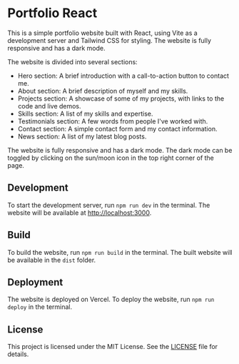 # Portfolio React

This is a simple portfolio website built with React, using Vite as a development server and Tailwind CSS for styling. The website is fully responsive and has a dark mode.

The website is divided into several sections:

* Hero section: A brief introduction with a call-to-action button to contact me.
* About section: A brief description of myself and my skills.
* Projects section: A showcase of some of my projects, with links to the code and live demos.
* Skills section: A list of my skills and expertise.
* Testimonials section: A few words from people I've worked with.
* Contact section: A simple contact form and my contact information.
* News section: A list of my latest blog posts.

The website is fully responsive and has a dark mode. The dark mode can be toggled by clicking on the sun/moon icon in the top right corner of the page.

## Development

To start the development server, run `npm run dev` in the terminal. The website will be available at [http://localhost:3000](http://localhost:3000).

## Build

To build the website, run `npm run build` in the terminal. The built website will be available in the `dist` folder.

## Deployment

The website is deployed on Vercel. To deploy the website, run `npm run deploy` in the terminal.

## License

This project is licensed under the MIT License. See the [LICENSE](LICENSE) file for details.
